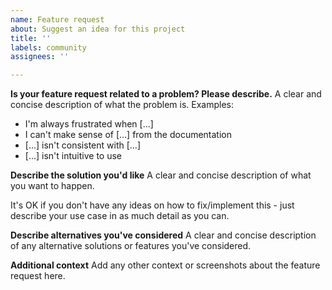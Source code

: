 ```yaml
---
name: Feature request
about: Suggest an idea for this project
title: ''
labels: community
assignees: ''

---
```


**Is your feature request related to a problem? Please describe.**
A clear and concise description of what the problem is. Examples:
- I'm always frustrated when [...]
- I can't make sense of [...] from the documentation
- [...] isn't consistent with [...]
- [...] isn't intuitive to use

**Describe the solution you'd like**
A clear and concise description of what you want to happen.

It's OK if you don't have any ideas on how to fix/implement this - just describe your use case in as much detail as you can.

**Describe alternatives you've considered**
A clear and concise description of any alternative solutions or features you've considered.

**Additional context**
Add any other context or screenshots about the feature request here.
